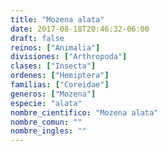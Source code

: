 ```yaml
---
title: "Mozena alata"
date: 2017-08-18T20:46:32-06:00
draft: false
reinos: ["Animalia"]
divisiones: ["Arthropoda"]
clases: ["Insecta"]
ordenes: ["Hemiptera"]
familias: ["Coreidae"]
generos: ["Mozena"]
especie: "alata"
nombre_cientifico: "Mozena alata"
nombre_comun: ""
nombre_ingles: ""
---
```

